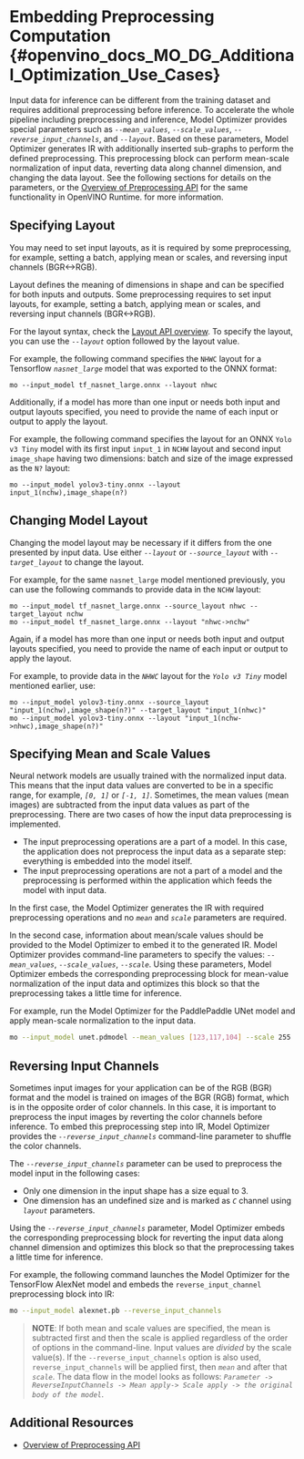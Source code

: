# Embedding Preprocessing Computation {#openvino_docs_MO_DG_Additional_Optimization_Use_Cases}

Input data for inference can be different from the training dataset and requires additional preprocessing before inference.
To accelerate the whole pipeline including preprocessing and inference, Model Optimizer provides special parameters such as *`--mean_values`*,
*`--scale_values`*, *`--reverse_input_channels`*, and *`--layout`*. Based on these parameters, Model Optimizer generates IR with additionally
inserted sub-graphs to perform the defined preprocessing. This preprocessing block can perform mean-scale normalization of input data,
reverting data along channel dimension, and changing the data layout. 
See the following sections for details on the parameters, or the [Overview of Preprocessing API](../../OV_Runtime_UG/preprocessing_overview.md) for the same functionality in OpenVINO Runtime.
for more information.

## Specifying Layout

You may need to set input layouts, as it is required by some preprocessing, for example, setting a batch, applying mean or scales, and reversing input channels (BGR<->RGB).

Layout defines the meaning of dimensions in shape and can be specified for both inputs and outputs. Some preprocessing requires to set input layouts, for example, setting a batch, applying mean or scales, and reversing input channels (BGR<->RGB).

For the layout syntax, check the [Layout API overview](../../OV_Runtime_UG/layout_overview.md). 
To specify the layout, you can use the *`--layout`* option followed by the layout value. 

For example, the following command specifies the `NHWC` layout for a Tensorflow *`nasnet_large`* model that was exported to the ONNX format:

```
mo --input_model tf_nasnet_large.onnx --layout nhwc
```

Additionally, if a model has more than one input or needs both input and output layouts specified, you need to provide the name of each input or output to apply the layout.

For example, the following command specifies the layout for an ONNX `Yolo v3 Tiny` model with its first input `input_1` in `NCHW` layout and second input `image_shape` having two dimensions: batch and size of the image expressed as the `N?` layout:

```
mo --input_model yolov3-tiny.onnx --layout input_1(nchw),image_shape(n?)
```

## Changing Model Layout

Changing the model layout may be necessary if it differs from the one presented by input data. 
Use either *`--layout`* or *`--source_layout`* with *`--target_layout`* to change the layout.

For example, for the same `nasnet_large` model mentioned previously, you can use the following commands to provide data in the `NCHW` layout:

```
mo --input_model tf_nasnet_large.onnx --source_layout nhwc --target_layout nchw
mo --input_model tf_nasnet_large.onnx --layout "nhwc->nchw"
```

Again, if a model has more than one input or needs both input and output layouts specified, you need to provide the name of each input or output to apply the layout.

For example, to provide data in the *`NHWC`* layout for the *`Yolo v3 Tiny`* model mentioned earlier, use:

```
mo --input_model yolov3-tiny.onnx --source_layout "input_1(nchw),image_shape(n?)" --target_layout "input_1(nhwc)"
mo --input_model yolov3-tiny.onnx --layout "input_1(nchw->nhwc),image_shape(n?)"
```

## Specifying Mean and Scale Values
Neural network models are usually trained with the normalized input data. This means that the input data values are converted to be in a specific range,
for example, *`[0, 1]`* or *`[-1, 1]`*. Sometimes, the mean values (mean images) are subtracted from the input data values as part of the preprocessing.
There are two cases of how the input data preprocessing is implemented.
 * The input preprocessing operations are a part of a model. In this case, the application does not preprocess the input data as a separate step: everything is embedded into the model itself.
 * The input preprocessing operations are not a part of a model and the preprocessing is performed within the application which feeds the model with input data.

In the first case, the Model Optimizer generates the IR with required preprocessing operations and no *`mean`* and *`scale`* parameters are required.

In the second case, information about mean/scale values should be provided to the Model Optimizer to embed it to the generated IR.
Model Optimizer provides command-line parameters to specify the values: *`--mean_values`*, *`--scale_values`*, *`--scale`*.
Using these parameters, Model Optimizer embeds the corresponding preprocessing block for mean-value normalization of the input data
and optimizes this block so that the preprocessing takes a little time for inference.

For example, run the Model Optimizer for the PaddlePaddle UNet model and apply mean-scale normalization to the input data.

```sh
mo --input_model unet.pdmodel --mean_values [123,117,104] --scale 255
```

## Reversing Input Channels <a name="when_to_reverse_input_channels"></a>
Sometimes input images for your application can be of the RGB (BGR) format and the model is trained on images of the BGR (RGB) format,
which is in the opposite order of color channels. In this case, it is important to preprocess the input images by reverting the color channels before inference.
To embed this preprocessing step into IR, Model Optimizer provides the *`--reverse_input_channels`* command-line parameter to shuffle the color channels.

The *`--reverse_input_channels`* parameter can be used to preprocess the model input in the following cases:
 * Only one dimension in the input shape has a size equal to 3.
 * One dimension has an undefined size and is marked as *`C`* channel using *`layout`* parameters.

Using the *`--reverse_input_channels`* parameter, Model Optimizer embeds the corresponding preprocessing block for reverting
the input data along channel dimension and optimizes this block so that the preprocessing takes a little time for inference.

For example, the following command launches the Model Optimizer for the TensorFlow AlexNet model and embeds the `reverse_input_channel` preprocessing block into IR:

```sh
mo --input_model alexnet.pb --reverse_input_channels
```

> **NOTE**: If both mean and scale values are specified, the mean is subtracted first and then the scale is applied regardless of the order of options
in the command-line. Input values are *divided* by the scale value(s). If the `--reverse_input_channels` option is also used, `reverse_input_channels`
will be applied first, then *`mean`* and after that *`scale`*. The data flow in the model looks as follows:
*`Parameter -> ReverseInputChannels -> Mean apply-> Scale apply -> the original body of the model`*.

## Additional Resources
* [Overview of Preprocessing API](../../OV_Runtime_UG/preprocessing_overview.md)